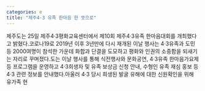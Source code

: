 ```yaml
---
categories: e
title: "제주4·3 유족 한마음 한 뜻으로"
---
```

제주도는 25일 제주4·3평화교육센터에서 제10회 제주4·3유족 한마음대회를 개최했다고 밝혔다.코로나19로 2019년 이후 3년만에 다시 재개된 이날 행사는 4·3유족과 도민 등 2000여명이 참석한 가운데 화합과 단결을 도모하고 평화와 인권의 소중함을 되새기는 자리로 꾸며졌다.도는 이날 행사를 통해 식전행사와 문화공연, 4·3유족 한마음가요제 등 프로그램을 운영하고 4·3희생자 및 유족 보상금 신청 안내, 수형인 유족 재심 홍보 등 4·3 관련 정보를 안내했다.아울러 4·3 당시 희생된 발굴 유해에 대한 신원확인을 위해 유가족 현